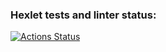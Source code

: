 ### Hexlet tests and linter status:
[![Actions Status](https://github.com/iklove2/frontend-project-lvl1/workflows/hexlet-check/badge.svg?branch=)](https://github.com/iklove2/frontend-project-lvl1/actions?query=branch:)